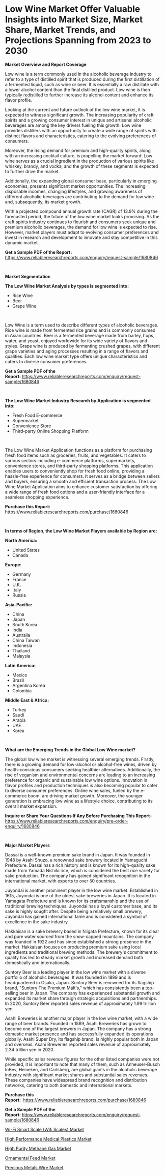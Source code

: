 <p><h1>Low Wine Market Offer Valuable Insights into Market Size, Market Share, Market Trends, and Projections Spanning from 2023 to 2030</h1></p><p><strong>Market Overview and Report Coverage</strong></p>
<p><p>Low wine is a term commonly used in the alcoholic beverage industry to refer to a type of distilled spirit that is produced during the first distillation of a fermented liquid, such as wine or beer. It is essentially a raw distillate with a lower alcohol content than the final distilled product. Low wine is then typically redistilled to further increase its alcohol content and enhance its flavor profile.</p><p>Looking at the current and future outlook of the low wine market, it is expected to witness significant growth. The increasing popularity of craft spirits and a growing consumer interest in unique and artisanal alcoholic beverages are among the key drivers fueling this growth. Low wine provides distillers with an opportunity to create a wide range of spirits with distinct flavors and characteristics, catering to the evolving preferences of consumers.</p><p>Moreover, the rising demand for premium and high-quality spirits, along with an increasing cocktail culture, is propelling the market forward. Low wine serves as a crucial ingredient in the production of various spirits like whiskey, brandy, and vodka, and the growth of these segments is expected to further drive the market.</p><p>Additionally, the expanding global consumer base, particularly in emerging economies, presents significant market opportunities. The increasing disposable incomes, changing lifestyles, and growing awareness of different alcoholic beverages are contributing to the demand for low wine and, subsequently, its market growth.</p><p>With a projected compound annual growth rate (CAGR) of 13.9% during the forecasted period, the future of the low wine market looks promising. As the craft spirits industry continues to flourish and consumers seek unique and premium alcoholic beverages, the demand for low wine is expected to rise. However, market players must adapt to evolving consumer preferences and invest in research and development to innovate and stay competitive in this dynamic market.</p></p>
<p><strong>Get a Sample PDF of the Report:</strong> <a href="https://www.reliableresearchreports.com/enquiry/request-sample/1680846">https://www.reliableresearchreports.com/enquiry/request-sample/1680846</a></p>
<p>&nbsp;</p>
<p><strong>Market Segmentation</strong></p>
<p><strong>The Low Wine Market Analysis by types is segmented into:</strong></p>
<p><ul><li>Rice Wine</li><li>Beer</li><li>Grape Wine</li></ul></p>
<p>&nbsp;</p>
<p><p>Low Wine is a term used to describe different types of alcoholic beverages. Rice wine is made from fermented rice grains and is commonly consumed in Asian countries. Beer is a fermented beverage made from barley, hops, water, and yeast, enjoyed worldwide for its wide variety of flavors and styles. Grape wine is produced by fermenting crushed grapes, with different grape varieties and aging processes resulting in a range of flavors and qualities. Each low wine market type offers unique characteristics and caters to diverse consumer preferences.</p></p>
<p><strong>Get a Sample PDF of the Report:</strong>&nbsp;<a href="https://www.reliableresearchreports.com/enquiry/request-sample/1680846">https://www.reliableresearchreports.com/enquiry/request-sample/1680846</a></p>
<p>&nbsp;</p>
<p><strong>The Low Wine Market Industry Research by Application is segmented into:</strong></p>
<p><ul><li>Fresh Food E-commerce</li><li>Supermarket</li><li>Convenience Store</li><li>Third-party Online Shopping Platform</li></ul></p>
<p>&nbsp;</p>
<p><p>The Low Wine Market Application functions as a platform for purchasing fresh food items such as groceries, fruits, and vegetables. It caters to various sectors including e-commerce platforms, supermarkets, convenience stores, and third-party shopping platforms. This application enables users to conveniently shop for fresh food online, providing a hassle-free experience for consumers. It serves as a bridge between sellers and buyers, ensuring a smooth and efficient transaction process. The Low Wine Market Application aims to enhance customer satisfaction by offering a wide range of fresh food options and a user-friendly interface for a seamless shopping experience.</p></p>
<p><strong>Purchase this Report:</strong>&nbsp; <a href="https://www.reliableresearchreports.com/purchase/1680846">https://www.reliableresearchreports.com/purchase/1680846</a></p>
<p>&nbsp;</p>
<p><strong>In terms of Region, the Low Wine Market Players available by Region are:</strong></p>
<p>
    <p> <strong> North America: </strong>
        <ul>
            <li>United States</li>
            <li>Canada</li>
        </ul>
        </p> 
    <p> <strong> Europe: </strong>
        <ul>
            <li>Germany</li>
            <li>France</li>
            <li>U.K.</li>
            <li>Italy</li>
            <li>Russia</li>
        </ul>
        </p> 
    <p> <strong> Asia-Pacific: </strong>
        <ul>
            <li>China</li>
            <li>Japan</li>
            <li>South Korea</li>
            <li>India</li>
            <li>Australia</li>
            <li>China Taiwan</li>
            <li>Indonesia</li>
            <li>Thailand</li>
            <li>Malaysia</li>
        </ul>
        </p> 
    <p> <strong> Latin America: </strong>
        <ul>
            <li>Mexico</li>
            <li>Brazil</li>
            <li>Argentina Korea</li>
            <li>Colombia</li>
        </ul>
        </p> 
    <p> <strong> Middle East & Africa: </strong>
        <ul>
            <li>Turkey</li>
            <li>Saudi</li>
            <li>Arabia</li>
            <li>UAE</li>
            <li>Korea</li>
        </ul>
    </p>
    </p>
<p>&nbsp;</p>
<p><strong>What are the Emerging Trends in the Global Low Wine market?</strong></p>
<p><p>The global low wine market is witnessing several emerging trends. Firstly, there is a growing demand for low-alcohol or alcohol-free wines, driven by health-conscious consumers seeking healthier alternatives. Additionally, the rise of veganism and environmental concerns are leading to an increasing preference for organic and sustainable low wine options. Innovation in flavor profiles and production techniques is also becoming popular to cater to diverse consumer preferences. Online wine sales, fueled by the e-commerce boom, are driving market growth. Moreover, the younger generation is embracing low wine as a lifestyle choice, contributing to its overall market expansion.</p></p>
<p><strong>Inquire or Share Your Questions If Any Before Purchasing This Report</strong>- <a href="https://www.reliableresearchreports.com/enquiry/pre-order-enquiry/1680846">https://www.reliableresearchreports.com/enquiry/pre-order-enquiry/1680846</a></p>
<p>&nbsp;</p>
<p><strong>Major Market Players</strong></p>
<p><p>Dassai is a well-known premium sake brand in Japan. It was founded in 1948 by Asahi Shuzo, a renowned sake brewery located in Yamaguchi Prefecture. Dassai has a rich history and is known for its high-quality sake made from Yamada Nishiki rice, which is considered the best rice variety for sake production. The company has gained significant recognition in the international market, with exports to over 50 countries.</p><p>Juyondai is another prominent player in the low wine market. Established in 1615, Juyondai is one of the oldest sake breweries in Japan. It is located in Yamagata Prefecture and is known for its craftsmanship and the use of traditional brewing techniques. Juyondai has a loyal customer base, and its sake is highly sought after. Despite being a relatively small brewery, Juyondai has gained international fame and is considered a symbol of excellence in the sake industry.</p><p>Hakkaisan is a sake brewery based in Niigata Prefecture, known for its clear and pure water sourced from the snow-capped mountains. The company was founded in 1922 and has since established a strong presence in the market. Hakkaisan focuses on producing premium sake using local ingredients and traditional brewing methods. The brewery's commitment to quality has led to steady market growth and increased demand both domestically and internationally.</p><p>Suntory Beer is a leading player in the low wine market with a diverse portfolio of alcoholic beverages. It was founded in 1899 and is headquartered in Osaka, Japan. Suntory Beer is renowned for its flagship brand, "Suntory The Premium Malt's," which has consistently been a top-selling beer in Japan. The company has experienced substantial growth and expanded its market share through strategic acquisitions and partnerships. In 2020, Suntory Beer reported sales revenue of approximately 1.99 trillion yen.</p><p>Asahi Breweries is another major player in the low wine market, with a wide range of beer brands. Founded in 1889, Asahi Breweries has grown to become one of the largest brewers in Japan. The company has a strong domestic market presence and has successfully expanded its operations globally. Asahi Super Dry, its flagship brand, is highly popular both in Japan and overseas. Asahi Breweries reported sales revenue of approximately 2.34 trillion yen in 2020.</p><p>While specific sales revenue figures for the other listed companies were not provided, it is important to note that many of them, such as Anheuser-Busch InBev, Heineken, and Carlsberg, are global giants in the alcoholic beverage industry with significant market shares and substantial sales revenues. These companies have widespread brand recognition and distribution networks, catering to both domestic and international markets.</p></p>
<p><strong>Purchase this Report:</strong>&nbsp;&nbsp;<a href="https://www.reliableresearchreports.com/purchase/1680846">https://www.reliableresearchreports.com/purchase/1680846</a></p>
<p></p>
<p><strong>Get a Sample PDF of the Report:</strong>&nbsp;<a href="https://www.reliableresearchreports.com/enquiry/request-sample/1680846">https://www.reliableresearchreports.com/enquiry/request-sample/1680846</a></p>
<p><p><a href="https://www.linkedin.com/pulse/wi-fi-smart-scale-wifi-scales-market-research-report-unlocks/">Wi-Fi Smart Scale (Wifi Scales) Market</a></p><p><a href="https://medium.com/@s40138378/high-performance-medical-plastics-market-size-growth-forecast-2023-2030-c3d311f05909">High Performance Medical Plastics Market</a></p><p><a href="https://medium.com/@santosh99915121/high-purity-methane-gas-market-size-growth-forecast-2023-2030-4a9b84179713">High Purity Methane Gas Market</a></p><p><a href="https://www.linkedin.com/pulse/ornamental-feed-market-size-share-amp-trends/">Ornamental Feed Market</a></p><p><a href="https://www.linkedin.com/pulse/precious-metals-wire-market-size-share-amp-trends-analysis/">Precious Metals Wire Market</a></p></p>